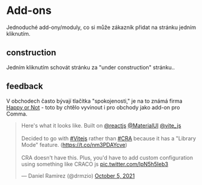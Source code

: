 # Add-ons
Jednoduché add-ony/moduly, co si může zákazník přidat na stránku jedním kliknutím.

## construction
Jedním kliknutím schovát stránku za "under construction" stránku..

## feedback
V obchodech často bývají tlačítka "spokojenosti," je na to známá firma <a href="https://www.happy-or-not.com/en/use-cases/retail/">Happy or Not</a> - toto by chtělo vyvinout i pro obchody jako add-on pro Comma.
<blockquote class="twitter-tweet" data-conversation="none" data-dnt="true"><p lang="en" dir="ltr">Here&#39;s what it looks like. Built on <a href="https://twitter.com/reactjs?ref_src=twsrc%5Etfw">@reactjs</a> <a href="https://twitter.com/MaterialUI?ref_src=twsrc%5Etfw">@MaterialUI</a> <a href="https://twitter.com/vite_js?ref_src=twsrc%5Etfw">@vite_js</a> <br><br>Decided to go with <a href="https://twitter.com/hashtag/Vitejs?src=hash&amp;ref_src=twsrc%5Etfw">#Vitejs</a> rather than <a href="https://twitter.com/hashtag/CRA?src=hash&amp;ref_src=twsrc%5Etfw">#CRA</a> because it has a &quot;Library Mode&quot; feature. (<a href="https://t.co/nm3PDAYcve">https://t.co/nm3PDAYcve</a>)<br><br>CRA doesn&#39;t have this. Plus, you&#39;d have to add custom configuration using something like CRACO js <a href="https://t.co/lpN5h5Ieb3">pic.twitter.com/lpN5h5Ieb3</a></p>&mdash; Daniel Ramirez (@drmzio) <a href="https://twitter.com/drmzio/status/1445200552212664327?ref_src=twsrc%5Etfw">October 5, 2021</a></blockquote> <script async src="https://platform.twitter.com/widgets.js" charset="utf-8"></script>
